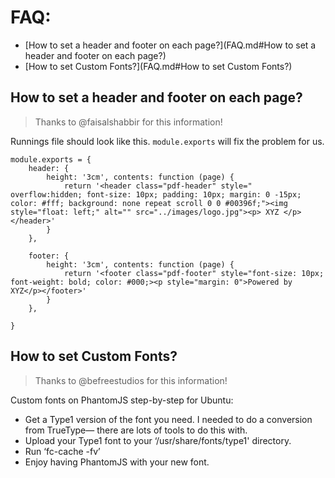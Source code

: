 
# FAQ:

- [How to set a header and footer on each page?](FAQ.md#How to set a header and footer on each page?)
- [How to set Custom Fonts?](FAQ.md#How to set Custom Fonts?)

## How to set a header and footer on each page?

> Thanks to @faisalshabbir for this information!

Runnings file should look like this. `module.exports` will fix the problem for us. 
```
module.exports = {
    header: {
        height: '3cm', contents: function (page) {
            return '<header class="pdf-header" style=" overflow:hidden; font-size: 10px; padding: 10px; margin: 0 -15px; color: #fff; background: none repeat scroll 0 0 #00396f;"><img style="float: left;" alt="" src="../images/logo.jpg"><p> XYZ </p></header>'
        }
    },

    footer: {
        height: '3cm', contents: function (page) {
            return '<footer class="pdf-footer" style="font-size: 10px; font-weight: bold; color: #000;><p style="margin: 0">Powered by XYZ</p></footer>'
        }
    },

}
```

## How to set Custom Fonts?

> Thanks to @befreestudios for this information!

Custom fonts on PhantomJS step-by-step for Ubuntu:

- Get a Type1 version of the font you need. I needed to do a conversion from TrueType— there are lots of tools to do this with.
- Upload your Type1 font to your ‘/usr/share/fonts/type1' directory.
- Run ‘fc-cache -fv’
- Enjoy having PhantomJS with your new font.

